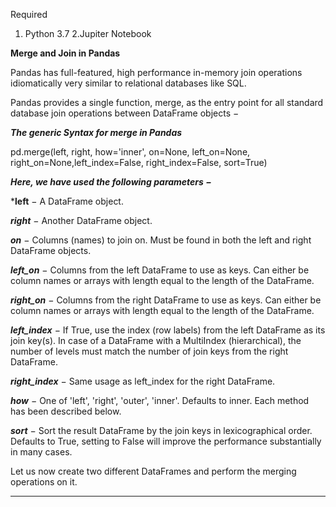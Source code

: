 Required
1. Python 3.7
2.Jupiter Notebook


****Merge and Join in Pandas****

Pandas has full-featured, high performance in-memory join operations idiomatically very similar 
to relational databases like SQL.

Pandas provides a single function, merge, as the entry point for all standard database
join operations between DataFrame objects −

*****The generic Syntax for merge in Pandas*****

pd.merge(left, right, how='inner', on=None, left_on=None, right_on=None,left_index=False, right_index=False, sort=True)


***Here, we have used the following parameters −***

***left** − A DataFrame object.

***right*** − Another DataFrame object.

***on*** − Columns (names) to join on. Must be found in both the left and right DataFrame objects.

***left_on*** − Columns from the left DataFrame to use as keys. Can either be column names or arrays with length equal to the length of the DataFrame.

***right_on*** − Columns from the right DataFrame to use as keys. Can either be column names or arrays with length equal to the length of the DataFrame.

***left_index*** − If True, use the index (row labels) from the left DataFrame as its join key(s). In case of a DataFrame with a MultiIndex (hierarchical), the number of levels must match the number of join keys from the right DataFrame.

***right_index*** − Same usage as left_index for the right DataFrame.

***how*** − One of 'left', 'right', 'outer', 'inner'. Defaults to inner. Each method has been described below.

***sort*** − Sort the result DataFrame by the join keys in lexicographical order. Defaults to True, setting to False will improve the performance substantially in many cases.

Let us now create two different DataFrames and perform the merging operations on it.

**********
